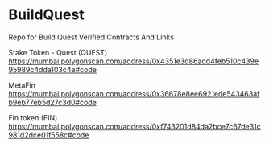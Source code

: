 # BuildQuest
Repo for Build Quest
Verified Contracts And Links

Stake Token - Quest (QUEST)
https://mumbai.polygonscan.com/address/0x4351e3d86add4feb510c439e95989c4dda103c4e#code

MetaFin
https://mumbai.polygonscan.com/address/0x36678e8ee6921ede543463afb9eb77eb5d27c3d0#code

 Fin token (FIN)
https://mumbai.polygonscan.com/address/0xf743201d84da2bce7c67de31c981d2dce01f558c#code
